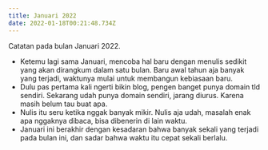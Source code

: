 ```yaml
---
title: Januari 2022
date: 2022-01-18T00:21:48.734Z
---
```

Catatan pada bulan Januari 2022.<!--more-->

* Ketemu lagi sama Januari, mencoba hal baru dengan menulis sedikit yang akan dirangkum dalam satu bulan. Baru awal tahun aja banyak yang terjadi, waktunya mulai untuk membangun kebiasaan baru.
* Dulu pas pertama kali ngerti bikin blog, pengen banget punya domain tld sendiri. Sekarang udah punya domain sendiri, jarang diurus. Karena masih belum tau buat apa.
* Nulis itu seru ketika nggak banyak mikir. Nulis aja udah, masalah enak apa nggaknya dibaca, bisa dibenerin di lain waktu.
* Januari ini berakhir dengan kesadaran bahwa banyak sekali yang terjadi pada bulan ini, dan sadar bahwa waktu itu cepat sekali berlalu.